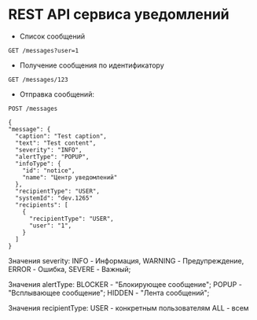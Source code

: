 # REST API сервиса уведомлений

- Список сообщений
```
GET /messages?user=1
```
- Получение сообщения по идентификатору
```
GET /messages/123
```
- Отправка сообщений: 
```
POST /messages
```
```
{
"message": {
  "caption": "Test caption",
  "text": "Test content",
  "severity": "INFO",
  "alertType": "POPUP",
  "infoType": {
    "id": "notice",
    "name": "Центр уведомлений"
  },
  "recipientType": "USER",
  "systemId": "dev.1265"
  "recipients": [
    {
      "recipientType": "USER",
      "user": "1",
    }
  ]
}
```
Значения severity:
INFO - Информация,
WARNING - Предупреждение,
ERROR - Ошибка,
SEVERE - Важный;

Значения alertType:
BLOCKER - "Блокирующее сообщение";
POPUP - "Всплывающее сообщение";
HIDDEN - "Лента сообщений";

Значения recipientType:
USER - конкретным пользователям
ALL - всем

